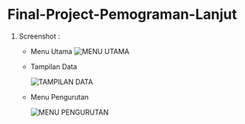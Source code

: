 # Final-Project-Pemograman-Lanjut

1. Screenshot :

   - Menu Utama
     ![MENU UTAMA](https://user-images.githubusercontent.com/90256790/147396531-c42050cd-4577-4ac1-aeaf-f2c4d67dd7cc.png)
     
   - Tampilan Data

     ![TAMPILAN DATA](https://user-images.githubusercontent.com/90256790/147396404-d2764249-346c-4226-a1bc-f0bf7409a308.png)

   - Menu Pengurutan

     ![MENU PENGURUTAN](https://user-images.githubusercontent.com/90256790/147396508-8705d09b-f15b-49aa-bef5-20fbac74ed80.png)

